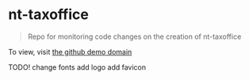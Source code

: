 # nt-taxoffice

> Repo for monitoring code changes on the creation of nt-taxoffice 

To view, visit [the github demo domain](https://volt0157.github.io/nttaxoffice.github.io/)

TODO!
change fonts
add logo
add favicon
